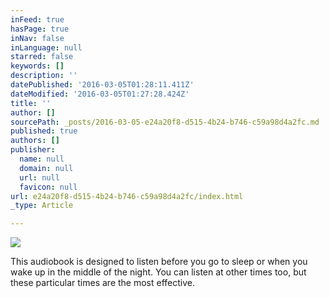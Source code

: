 ```yaml
---
inFeed: true
hasPage: true
inNav: false
inLanguage: null
starred: false
keywords: []
description: ''
datePublished: '2016-03-05T01:28:11.411Z'
dateModified: '2016-03-05T01:27:28.424Z'
title: ''
author: []
sourcePath: _posts/2016-03-05-e24a20f8-d515-4b24-b746-c59a98d4a2fc.md
published: true
authors: []
publisher:
  name: null
  domain: null
  url: null
  favicon: null
url: e24a20f8-d515-4b24-b746-c59a98d4a2fc/index.html
_type: Article

---
```

![](https://the-grid-user-content.s3-us-west-2.amazonaws.com/0732c275-f3ea-46bd-8ff7-03474541900b.jpg)

This audiobook is designed to listen before you go to sleep or when you wake up in the middle of the night. You can listen at other times too, but these particular times are the most effective.